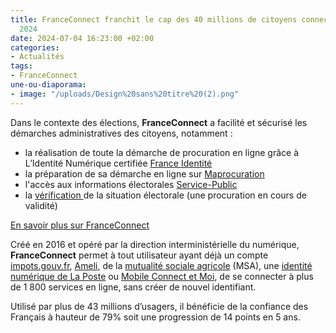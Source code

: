 ```yaml
---
title: FranceConnect franchit le cap des 40 millions de citoyens connectés en juin
  2024
date: 2024-07-04 16:23:00 +02:00
categories:
- Actualités
tags:
- FranceConnect
une-ou-diaporama:
- image: "/uploads/Design%20sans%20titre%20(2).png"
---
```


Dans le contexte des élections, **FranceConnect** a facilité et sécurisé les démarches administratives des citoyens, notamment :

* la réalisation de toute la démarche de procuration en ligne grâce à L’Identité Numérique certifiée [France Identité](https://france-identite.gouv.fr/)
* la préparation de sa démarche en ligne sur [Maprocuration](https://www.maprocuration.gouv.fr/)
* l'accès aux informations électorales [Service-Public](https://www.service-public.fr/particuliers/vosdroits/N47)
* la [vérification ](https://www.service-public.fr/particuliers/vosdroits/R58939)de la situation électorale (une procuration en cours de validité)

[En savoir plus sur FranceConnect](https://franceconnect.gouv.fr/)

Créé en 2016 et opéré par la direction interministérielle du numérique, **FranceConnect** permet à tout utilisateur ayant déjà un compte [impots.gouv.fr](https://www.impots.gouv.fr/accueil), [Ameli](https://www.ameli.fr/), de la [mutualité sociale agricole](https://www.msa.fr/lfp) (MSA), une [identité numérique de La Poste](https://lidentitenumerique.laposte.fr/) ou [Mobile Connect et Moi](https://apps.apple.com/fr/app/mobile-connect-et-moi/id1261340518), de se connecter à plus de 1 800 services en ligne, sans créer de nouvel identifiant.

Utilisé par plus de 43 millions d’usagers, il bénéficie de la confiance des Français à hauteur de 79% soit une progression de 14 points en 5 ans.